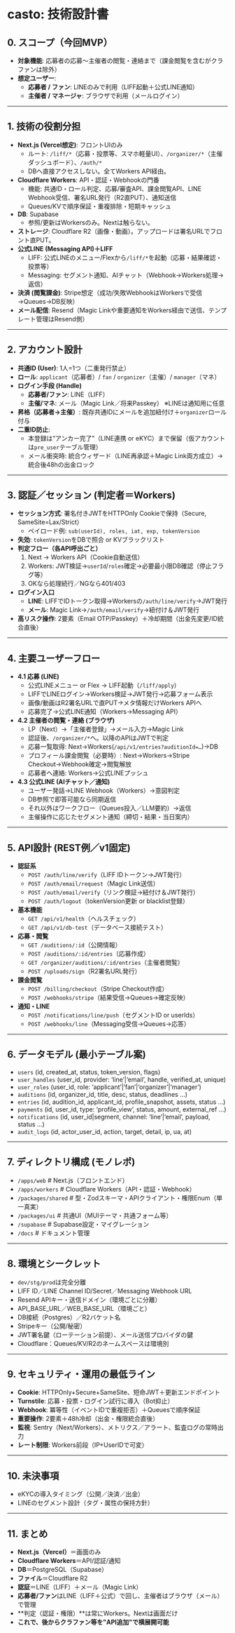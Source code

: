 # casto: 技術設計書

## 0. スコープ（今回MVP）
- **対象機能**: 応募者の応募～主催者の閲覧・連絡まで（課金閲覧を含むがクラファンは除外）
- **想定ユーザー**:
  - **応募者 / ファン**: LINEのみで利用（LIFF起動＋公式LINE通知）
  - **主催者 / マネージャ**: ブラウザで利用（メールログイン）

---

## 1. 技術の役割分担
- **Next.js (Vercel想定)**: フロントUIのみ
  - ルート: `/liff/*`（応募・投票等、スマホ軽量UI）、`/organizer/*`（主催ダッシュボード）、`/auth/*`
  - DBへ直接アクセスしない。全てWorkers API経由。
- **Cloudflare Workers**: API・認証・Webhookの門番
  - 機能: 共通ID・ロール判定、応募/審査API、課金閲覧API、LINE Webhook受信、署名URL発行（R2直PUT）、通知送信
  - Queues/KVで順序保証・重複排除・短期キャッシュ
- **DB**: Supabase
  - 参照/更新はWorkersのみ。Nextは触らない。
- **ストレージ**: Cloudflare R2（画像・動画）。アップロードは署名URLでフロント直PUT。
- **公式LINE (Messaging API)＋LIFF**
  - LIFF: 公式LINEのメニュー/Flexから`/liff/*`を起動（応募・結果確認・投票等）
  - Messaging: セグメント通知、AIチャット（Webhook→Workers処理→返信）
- **決済 (閲覧課金)**: Stripe想定（成功/失敗WebhookはWorkersで受信→Queues→DB反映）
- **メール配信**: Resend（Magic Linkや重要通知をWorkers経由で送信、テンプレート管理はResend側）

---

## 2. アカウント設計
- **共通ID (User)**: 1人=1つ（二重発行禁止）
- **ロール**: `applicant`（応募者）/ `fan` / `organizer`（主催）/ `manager`（マネ）
- **ログイン手段 (Handle)**
  - **応募者/ファン**: LINE（LIFF）
  - **主催/マネ**: メール（Magic Link／将来Passkey） ※LINEは通知用に任意
- **昇格（応募者→主催）**: 既存共通IDにメールを追加紐付け＋`organizer`ロール付与
- **二重ID防止**:
  - 本登録は“アンカー完了”（LINE連携 or eKYC）まで保留（仮アカウントは`pre_user`テーブル管理）
  - メール衝突時: 統合ウィザード（LINE再承認＋Magic Link両方成立）→統合後48hの出金ロック

---

## 3. 認証／セッション (判定者＝Workers)
- **セッション方式**: 署名付きJWTをHTTPOnly Cookieで保持（Secure, SameSite=Lax/Strict）
  - ペイロード例: `sub(userId), roles, iat, exp, tokenVersion`
- **失効**: `tokenVersion`をDBで照合 or KVブラックリスト
- **判定フロー（各API呼出ごと）**
  1. Next → Workers API（Cookie自動送信）
  2. Workers: JWT検証→`userId`/`roles`確定→必要最小限DB確認（停止フラグ等）
  3. OKなら処理続行／NGなら401/403
- **ログイン入口**
  - **LINE**: LIFFでIDトークン取得→Workersの`/auth/line/verify`→JWT発行
  - **メール**: Magic Link→`/auth/email/verify`→紐付け＆JWT発行
- **高リスク操作**: 2要素（Email OTP/Passkey）＋冷却期間（出金先変更/ID統合直後）

---

## 4. 主要ユーザーフロー
- **4.1 応募 (LINE)**
  - 公式LINEメニュー or Flex → LIFF起動（`/liff/apply`）
  - LIFFでLINEログイン→Workers検証→JWT発行→応募フォーム表示
  - 画像/動画はR2署名URLで直PUT→メタ情報だけWorkers APIへ
  - 応募完了→公式LINE通知（Workers→Messaging API）
- **4.2 主催者の閲覧・連絡 (ブラウザ)**
  - LP（Next）→「主催者登録」→メール入力→Magic Link
  - 認証後、`/organizer/*`へ。以降のAPIはJWTで判定
  - 応募一覧取得: Next→Workers(`/api/v1/entries?auditionId=…`)→DB
  - プロフィール課金閲覧（必要時）: Next→Workers→Stripe Checkout→Webhook確定→閲覧解放
  - 応募者へ連絡: Workers→公式LINEプッシュ
- **4.3 公式LINE (AIチャット／通知)**
  - ユーザー発話→LINE Webhook（Workers）→意図判定
  - DB参照で即答可能なら同期返信
  - それ以外はワークフロー（Queues投入／LLM要約）→返信
  - 主催操作に応じたセグメント通知（締切・結果・当日案内）

---

## 5. API設計 (REST例／v1固定)
- **認証系**
  - `POST /auth/line/verify`（LIFF IDトークン→JWT発行）
  - `POST /auth/email/request`（Magic Link送信）
  - `POST /auth/email/verify`（リンク検証→紐付け＆JWT発行）
  - `POST /auth/logout`（tokenVersion更新 or blacklist登録）
- **基本機能**
  - `GET /api/v1/health`（ヘルスチェック）
  - `GET /api/v1/db-test`（データベース接続テスト）
- **応募・閲覧**
  - `GET /auditions/:id`（公開情報）
  - `POST /auditions/:id/entries`（応募作成）
  - `GET /organizer/auditions/:id/entries`（主催者閲覧）
  - `POST /uploads/sign`（R2署名URL発行）
- **課金閲覧**
  - `POST /billing/checkout`（Stripe Checkout作成）
  - `POST /webhooks/stripe`（結果受信→Queues→確定反映）
- **通知・LINE**
  - `POST /notifications/line/push`（セグメントID or userIds）
  - `POST /webhooks/line`（Messaging受信→Queues→応答）

---

## 6. データモデル (最小テーブル案)
- `users` (id, created_at, status, token_version, flags)
- `user_handles` (user_id, provider: ‘line’|‘email’, handle, verified_at, unique)
- `user_roles` (user_id, role: ‘applicant’|‘fan’|‘organizer’|‘manager’)
- `auditions` (id, organizer_id, title, desc, status, deadlines …)
- `entries` (id, audition_id, applicant_id, profile_snapshot, assets, status …)
- `payments` (id, user_id, type: ‘profile_view’, status, amount, external_ref …)
- `notifications` (id, user_id|segment, channel: ‘line’|‘email’, payload, status …)
- `audit_logs` (id, actor_user_id, action, target, detail, ip, ua, at)

---

## 7. ディレクトリ構成 (モノレポ)
- `/apps/web` # Next.js（フロントエンド）
- `/apps/workers` # Cloudflare Workers（API・認証・Webhook）
- `/packages/shared` # 型・Zodスキーマ・APIクライアント・権限Enum（単一真実）
- `/packages/ui` # 共通UI（MUIテーマ・共通フォーム等）
- `/supabase` # Supabase設定・マイグレーション
- `/docs` # ドキュメント管理

---

## 8. 環境とシークレット
- `dev/stg/prod`は完全分離
- LIFF ID／LINE Channel ID/Secret／Messaging Webhook URL
- Resend APIキー・送信ドメイン（環境ごとに分離）
- API_BASE_URL／WEB_BASE_URL（環境ごと）
- DB接続（Postgres）／R2バケット名
- Stripeキー（公開/秘密）
- JWT署名鍵（ローテーション前提）、メール送信プロバイダの鍵
- Cloudflare：Queues/KV/R2のネームスペースは環境別

---

## 9. セキュリティ・運用の最低ライン
- **Cookie**: HTTPOnly+Secure+SameSite、短命JWT＋更新エンドポイント
- **Turnstile**: 応募・投票・ログイン試行に導入（Bot抑止）
- **Webhook**: 冪等性（イベントIDで重複拒否）＋Queuesで順序保証
- **重要操作**: 2要素＋48h冷却（出金・権限統合直後）
- **監視**: Sentry（Next/Workers）、メトリクス／アラート、監査ログの常時出力
- **レート制限**: Workers前段（IP+UserIDで可変）

---

## 10. 未決事項
- eKYCの導入タイミング（公開／決済／出金）
- LINEのセグメント設計（タグ・属性の保持方針）

---

## 11. まとめ
- **Next.js（Vercel）**＝画面のみ
- **Cloudflare Workers**＝API/認証/通知
- **DB**＝PostgreSQL（Supabase）
- **ファイル**＝Cloudflare R2
- **認証**＝LINE（LIFF）＋メール（Magic Link）
- **応募者/ファン**はLINE（LIFF＋公式）で回し、主催者はブラウザ（メール）で管理
- **判定（認証・権限）**は常にWorkers。Nextは画面だけ
- **これで、後からクラファン等を"API追加"で横展開可能**
